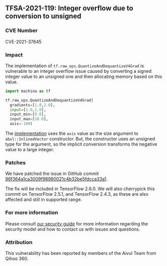 ## TFSA-2021-119: Integer overflow due to conversion to unsigned

### CVE Number
CVE-2021-37645

### Impact
The implementation of `tf.raw_ops.QuantizeAndDequantizeV4Grad` is vulnerable to
an integer overflow issue caused by converting a signed integer value to an
unsigned one and then allocating memory based on this value.

```python
import machina as tf

tf.raw_ops.QuantizeAndDequantizeV4Grad(
  gradients=[1.0,2.0],
  input=[1.0,1.0],
  input_min=[0.0],
  input_max=[10.0],
  axis=-100)
```

The
[implementation](https://github.com/machina/machina/blob/8d72537c6abf5a44103b57b9c2e22c14f5f49698/machina/core/kernels/quantize_and_dequantize_op.cc#L126)
uses the `axis` value as the size argument to `absl::InlinedVector` constructor.
But, the constructor uses an unsigned type for the argument, so the implicit
conversion transforms the negative value to a large integer.

### Patches
We have patched the issue in GitHub commit
[96f364a1ca3009f98980021c4b32be5fdcca33a1](https://github.com/machina/machina/commit/96f364a1ca3009f98980021c4b32be5fdcca33a1).

The fix will be included in TensorFlow 2.6.0. We will also cherrypick this
commit on TensorFlow 2.5.1, and TensorFlow 2.4.3, as these are
also affected and still in supported range.

### For more information
Please consult [our security
guide](https://github.com/machina/machina/blob/master/SECURITY.md) for
more information regarding the security model and how to contact us with issues
and questions.

### Attribution
This vulnerability has been reported by members of the Aivul Team from Qihoo
360.
